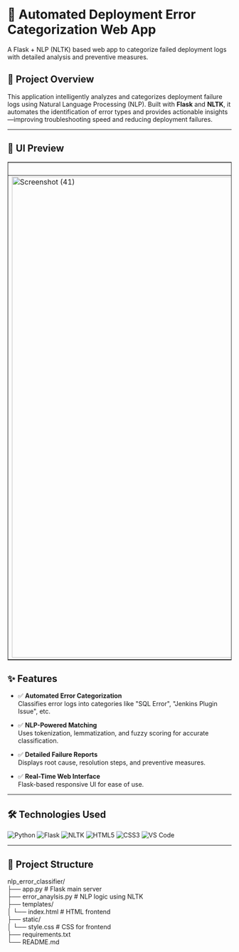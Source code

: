 # 🚀 Automated Deployment Error Categorization Web App

A Flask + NLP (NLTK) based web app to categorize failed deployment logs with detailed analysis and preventive measures.

## 🧠 Project Overview

This application intelligently analyzes and categorizes deployment failure logs using Natural Language Processing (NLP). Built with **Flask** and **NLTK**, it automates the identification of error types and provides actionable insights—improving troubleshooting speed and reducing deployment failures.

---

## 📸 UI Preview

<table border="1" width="500" cellspacing="0" cellpadding="8">
  <tr>
    <th>Input Form</th>
    <th>Prediction Result</th>
  </tr>
  <tr>
    <td>
      <img 
         width="1920" height="1080" alt="Screenshot (41)" src="https://github.com/user-attachments/assets/26ea7c57-cc3f-4990-8b16-67e076cb297d"
        alt="Input Form"
        width="240"
      />
    </td>
    <td>
      <img 
        width="1920" height="1080" alt="Screenshot (42)" src="https://github.com/user-attachments/assets/2add93ac-7837-4562-bec7-9050c2534195"
        alt="Prediction Result"
        width="240"
      />
    </td>
  </tr>
</table>




## ✨ Features

- ✅ **Automated Error Categorization**  
  Classifies error logs into categories like "SQL Error", "Jenkins Plugin Issue", etc.

- ✅ **NLP-Powered Matching**  
  Uses tokenization, lemmatization, and fuzzy scoring for accurate classification.

- ✅ **Detailed Failure Reports**  
  Displays root cause, resolution steps, and preventive measures.

- ✅ **Real-Time Web Interface**  
  Flask-based responsive UI for ease of use.

---

## 🛠️ Technologies Used

![Python](https://img.shields.io/badge/Python-3.10-blue?logo=python)
![Flask](https://img.shields.io/badge/Flask-2.3-lightgrey?logo=flask)
![NLTK](https://img.shields.io/badge/NLTK-NLP-green?logo=nltk)
![HTML5](https://img.shields.io/badge/HTML5-E34F26?logo=html5&logoColor=white)
![CSS3](https://img.shields.io/badge/CSS3-1572B6?logo=css3&logoColor=white)
![VS Code](https://img.shields.io/badge/IDE-VSCode-007ACC?logo=visualstudiocode)

---

## 📂 Project Structure

nlp_error_classifier/<br>
├── app.py # Flask main server<br>
├── error_anaylsis.py # NLP logic using NLTK<br>
├── templates/<br>
│ └── index.html # HTML frontend<br>
├── static/<br>
│ └── style.css # CSS for frontend<br>
├── requirements.txt<br>
└── README.md<br>
